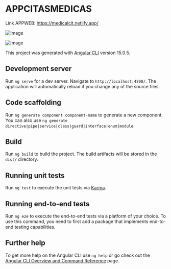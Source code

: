 # APPCITASMEDICAS

Link APPWEB: https://medicalcit.netlify.app/

![image](https://user-images.githubusercontent.com/127709400/235275103-7490a9eb-7753-4386-985c-c5c8a7e0bcd2.png)

![image](https://user-images.githubusercontent.com/127709400/235275018-67a9914b-e54c-4d7c-9bcb-5e0db22c15b4.png)


This project was generated with [Angular CLI](https://github.com/angular/angular-cli) version 15.0.5.

## Development server

Run `ng serve` for a dev server. Navigate to `http://localhost:4200/`. The application will automatically reload if you change any of the source files.

## Code scaffolding

Run `ng generate component component-name` to generate a new component. You can also use `ng generate directive|pipe|service|class|guard|interface|enum|module`.

## Build

Run `ng build` to build the project. The build artifacts will be stored in the `dist/` directory.

## Running unit tests

Run `ng test` to execute the unit tests via [Karma](https://karma-runner.github.io).

## Running end-to-end tests

Run `ng e2e` to execute the end-to-end tests via a platform of your choice. To use this command, you need to first add a package that implements end-to-end testing capabilities.

## Further help

To get more help on the Angular CLI use `ng help` or go check out the [Angular CLI Overview and Command Reference](https://angular.io/cli) page.
